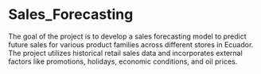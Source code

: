 # Sales_Forecasting
The goal of the project is to develop a sales forecasting model to predict future sales for various product families across different stores in Ecuador. The project utilizes historical retail sales data and incorporates external factors like promotions, holidays, economic conditions, and oil prices.
